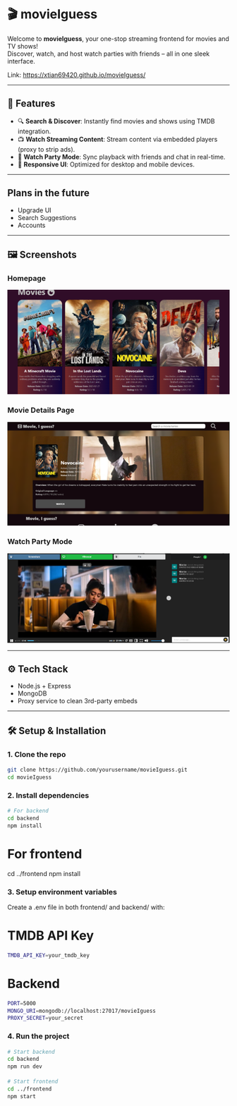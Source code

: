 # 🎬 movieIguess

Welcome to **movieIguess**, your one-stop streaming frontend for movies and TV shows!  
Discover, watch, and host watch parties with friends – all in one sleek interface.

Link: https://xtian69420.github.io/movieIguess/

---

## 🚀 Features

- 🔍 **Search & Discover**: Instantly find movies and shows using TMDB integration.
- 📺 **Watch Streaming Content**: Stream content via embedded players (proxy to strip ads).
- 👯 **Watch Party Mode**: Sync playback with friends and chat in real-time.
- 🎨 **Responsive UI**: Optimized for desktop and mobile devices.

---
## Plans in the future
- Upgrade UI
- Search Suggestions
- Accounts
---

## 🖼️ Screenshots

### Homepage  
![Homepage](src/assets/home.png)

### Movie Details Page  
![Movie Detail](src/assets/details.png)

### Watch Party Mode  
![Watch Party](src/assets/watchparty.png)

---

## ⚙️ Tech Stack
- Node.js + Express
- MongoDB 
- Proxy service to clean 3rd-party embeds

---

## 🛠️ Setup & Installation

### 1. Clone the repo

```bash
git clone https://github.com/yourusername/movieIguess.git
cd movieIguess
```
### 2. Install dependencies
```bash
# For backend
cd backend
npm install
```
# For frontend
cd ../frontend
npm install
### 3. Setup environment variables
Create a .env file in both frontend/ and backend/ with:

# TMDB API Key
```bash
TMDB_API_KEY=your_tmdb_key
```

# Backend
```bash
PORT=5000
MONGO_URI=mongodb://localhost:27017/movieIguess
PROXY_SECRET=your_secret
```

### 4. Run the project
```bash
# Start backend
cd backend
npm run dev

# Start frontend
cd ../frontend
npm start
```
